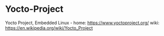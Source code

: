 # Yocto-Project
Yocto Project, Embedded Linux - home: https://www.yoctoproject.org/ wiki: https://en.wikipedia.org/wiki/Yocto_Project
